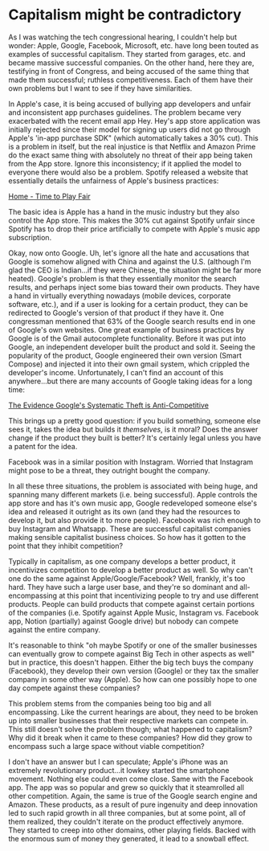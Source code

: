 # Capitalism might be contradictory

As I was watching the tech congressional hearing, I couldn't help but wonder: Apple, Google, Facebook, Microsoft, etc. have long been touted as examples of successful capitalism. They started from garages, etc. and became massive successful companies. On the other hand, here they are, testifying in front of Congress, and being accused of the same thing that made them successful; ruthless competitiveness. Each of them have their own problems but I want to see if they have similarities.

In Apple's case, it is being accused of bullying app developers and unfair and inconsistent app purchases guidelines. The problem became very exacerbated with the recent email app Hey. Hey's app store application was initially rejected since their model for signing up users did not go through Apple's 'in-app purchase SDK" (which automatically takes a 30% cut). This is a problem in itself, but the real injustice is that Netflix and Amazon Prime do the exact same thing with absolutely no threat of their app being taken from the App store. Ignore this inconsistency; if it applied the model to everyone there would also be a problem. Spotify released a website that essentially details the unfairness of Apple's business practices:

[Home - Time to Play Fair](https://www.timetoplayfair.com)

The basic idea is Apple has a hand in the music industry but they also control the App store. This makes the 30% cut against Spotify unfair since Spotify has to drop their price artificially to compete with Apple's music app subscription.

Okay, now onto Google. Uh, let's ignore all the hate and accusations that Google is somehow aligned with China and against the U.S. (although I'm glad the CEO is Indian...if they were Chinese, the situation might be far more heated). Google's problem is that they essentially monitor the search results, and perhaps inject some bias toward their own products. They have a hand in virtually everything nowadays (mobile devices, corporate software, etc.), and if a user is looking for a certain product, they can be redirected to Google's version of that product if they have it. One congressman mentioned that 63% of the Google search results end in one of Google's own websites. One great example of business practices by Google is of the Gmail autocomplete functionality. Before it was put into Google, an independent developer built the product and sold it. Seeing the popularity of the product, Google engineered their own version (Smart Compose) and injected it into their own gmail system, which crippled the developer's income. Unfortunately, I can't find an account of this anywhere...but there are many accounts of Google taking ideas for a long time:

[The Evidence Google's Systematic Theft is Anti-Competitive](https://www.forbes.com/sites/scottcleland/2012/01/20/the-evidence-googles-systematic-theft-is-anti-competitive/#5aa27b287d62)

This brings up a pretty good question: if you build something, someone else sees it, takes the idea but builds it *themselves*, is it moral? Does the answer change if the product they built is better? It's certainly legal unless you have a patent for the idea. 

Facebook was in a similar position with Instagram. Worried that Instagram might pose to be a threat, they outright bought the company. 

In all these three situations, the problem is associated with being huge, and spanning many different markets (i.e. being successful). Apple controls the app store and has it's own music app, Google redeveloped someone else's idea and released it outright as its own (and they had the resources to develop it, but also provide it to more people). Facebook was rich enough to buy Instagram and Whatsapp. These are successful capitalist companies making sensible capitalist business choices. So how has it gotten to the point that they inhibit competition? 

Typically in capitalism, as one company develops a better product, it incentivizes competition to develop a better product as well. So why can't one do the same against Apple/Google/Facebook? Well, frankly, it's too hard. They have such a large user base, and they're so dominant and all-encompassing at this point that incentivizing people to try and use different products. People can build products that compete against certain portions of the companies (i.e. Spotify against Apple Music, Instagram vs. Facebook app, Notion (partially) against Google drive) but nobody can compete against the entire company.

It's reasonable to think "oh maybe Spotify or one of the smaller businesses can eventually grow to compete against Big Tech in other aspects as well" but in practice, this doesn't happen. Either the big tech buys the company (Facebook), they develop their own version (Google) or they tax the smaller company in some other way (Apple). So how can one possibly hope to one day compete against these companies?

This problem stems from the companies being too big and all encompassing. Like the current hearings are about, they need to be broken up into smaller businesses that their respective markets can compete in. This still doesn't solve the problem though; what happened to capitalism? Why did it break when it came to these companies? How did they grow to encompass such a large space without viable competition?

I don't have an answer but I can speculate; Apple's iPhone was an extremely revolutionary product...it lowkey started the smartphone movement. Nothing else could even come close. Same with the Facebook app. The app was so popular and grew so quickly that it steamrolled all other competition. Again, the same is true of the Google search engine and Amazon. These products, as a result of pure ingenuity and deep innovation led to such rapid growth in all three companies, but at some point, all of them realized, they couldn't iterate on the product effectively anymore. They started to creep into other domains, other playing fields. Backed with the enormous sum of money they generated, it lead to a snowball effect.